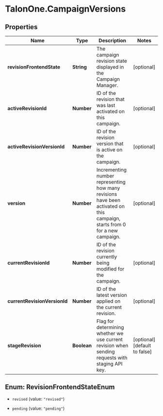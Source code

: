 # TalonOne.CampaignVersions

## Properties

Name | Type | Description | Notes
------------ | ------------- | ------------- | -------------
**revisionFrontendState** | **String** | The campaign revision state displayed in the Campaign Manager. | [optional] 
**activeRevisionId** | **Number** | ID of the revision that was last activated on this campaign.  | [optional] 
**activeRevisionVersionId** | **Number** | ID of the revision version that is active on the campaign.  | [optional] 
**version** | **Number** | Incrementing number representing how many revisions have been activated on this campaign, starts from 0 for a new campaign.  | [optional] 
**currentRevisionId** | **Number** | ID of the revision currently being modified for the campaign.  | [optional] 
**currentRevisionVersionId** | **Number** | ID of the latest version applied on the current revision.  | [optional] 
**stageRevision** | **Boolean** | Flag for determining whether we use current revision when sending requests with staging API key.  | [optional] [default to false]



## Enum: RevisionFrontendStateEnum


* `revised` (value: `"revised"`)

* `pending` (value: `"pending"`)




